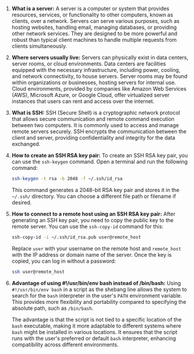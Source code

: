 1. **What is a server:**
   A server is a computer or system that provides resources, services, or functionality to other computers, known as clients, over a network. Servers can serve various purposes, such as hosting websites, handling email, managing databases, or providing other network services. They are designed to be more powerful and robust than typical client machines to handle multiple requests from clients simultaneously.

2. **Where servers usually live:**
   Servers can physically exist in data centers, server rooms, or cloud environments. Data centers are facilities equipped with the necessary infrastructure, including power, cooling, and network connectivity, to house servers. Server rooms may be found within organizations or businesses, hosting servers for internal use. Cloud environments, provided by companies like Amazon Web Services (AWS), Microsoft Azure, or Google Cloud, offer virtualized server instances that users can rent and access over the internet.

3. **What is SSH:**
   SSH (Secure Shell) is a cryptographic network protocol that allows secure communication and remote command execution between two computers. It is commonly used to access and manage remote servers securely. SSH encrypts the communication between the client and server, providing confidentiality and integrity for the data exchanged.

4. **How to create an SSH RSA key pair:**
   To create an SSH RSA key pair, you can use the `ssh-keygen` command. Open a terminal and run the following command:

   ```bash
   ssh-keygen -t rsa -b 2048 -f ~/.ssh/id_rsa
   ```

   This command generates a 2048-bit RSA key pair and stores it in the `~/.ssh/` directory. You can choose a different file path or filename if desired.

5. **How to connect to a remote host using an SSH RSA key pair:**
   After generating an SSH key pair, you need to copy the public key to the remote server. You can use the `ssh-copy-id` command for this:

   ```bash
   ssh-copy-id -i ~/.ssh/id_rsa.pub user@remote_host
   ```

   Replace `user` with your username on the remote host and `remote_host` with the IP address or domain name of the server. Once the key is copied, you can log in without a password:

   ```bash
   ssh user@remote_host
   ```

6. **Advantage of using #!/usr/bin/env bash instead of /bin/bash:**
   Using `#!/usr/bin/env bash` in a script as the shebang line allows the system to search for the `bash` interpreter in the user's `PATH` environment variable. This provides more flexibility and portability compared to specifying the absolute path, such as `/bin/bash`.

   The advantage is that the script is not tied to a specific location of the `bash` executable, making it more adaptable to different systems where `bash` might be installed in various locations. It ensures that the script runs with the user's preferred or default `bash` interpreter, enhancing compatibility across different environments.
